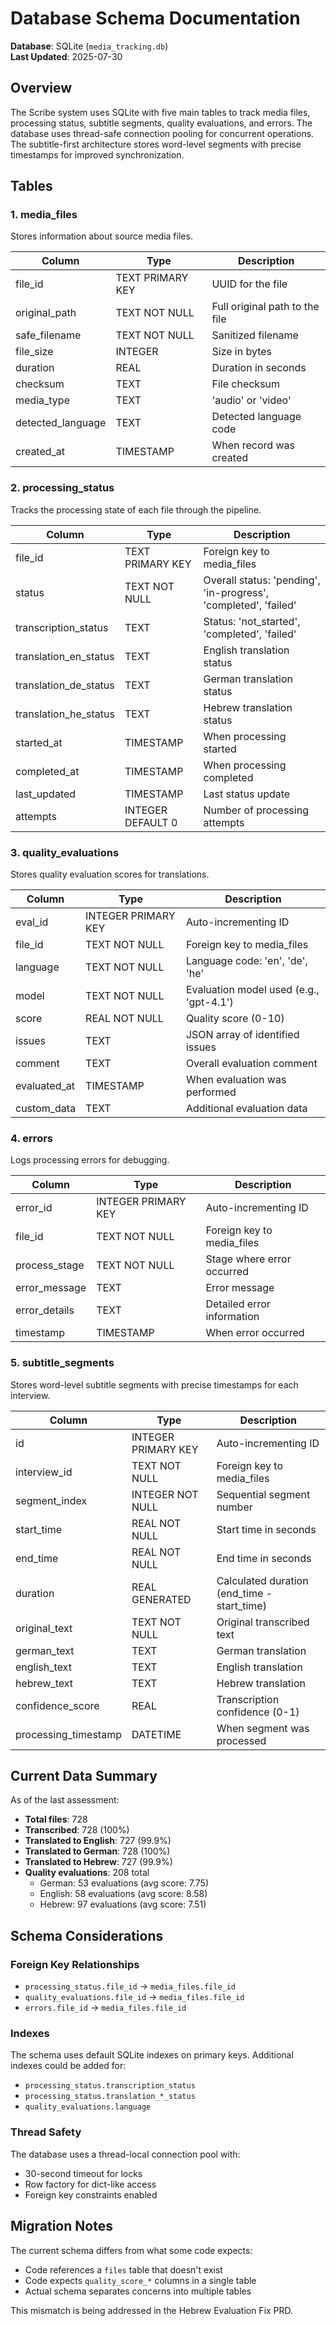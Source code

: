 # Database Schema Documentation

**Database**: SQLite (`media_tracking.db`)  
**Last Updated**: 2025-07-30

## Overview

The Scribe system uses SQLite with five main tables to track media files, processing status, subtitle segments, quality evaluations, and errors. The database uses thread-safe connection pooling for concurrent operations. The subtitle-first architecture stores word-level segments with precise timestamps for improved synchronization.

## Tables

### 1. media_files
Stores information about source media files.

| Column | Type | Description |
|--------|------|-------------|
| file_id | TEXT PRIMARY KEY | UUID for the file |
| original_path | TEXT NOT NULL | Full original path to the file |
| safe_filename | TEXT NOT NULL | Sanitized filename |
| file_size | INTEGER | Size in bytes |
| duration | REAL | Duration in seconds |
| checksum | TEXT | File checksum |
| media_type | TEXT | 'audio' or 'video' |
| detected_language | TEXT | Detected language code |
| created_at | TIMESTAMP | When record was created |

### 2. processing_status
Tracks the processing state of each file through the pipeline.

| Column | Type | Description |
|--------|------|-------------|
| file_id | TEXT PRIMARY KEY | Foreign key to media_files |
| status | TEXT NOT NULL | Overall status: 'pending', 'in-progress', 'completed', 'failed' |
| transcription_status | TEXT | Status: 'not_started', 'completed', 'failed' |
| translation_en_status | TEXT | English translation status |
| translation_de_status | TEXT | German translation status |
| translation_he_status | TEXT | Hebrew translation status |
| started_at | TIMESTAMP | When processing started |
| completed_at | TIMESTAMP | When processing completed |
| last_updated | TIMESTAMP | Last status update |
| attempts | INTEGER DEFAULT 0 | Number of processing attempts |

### 3. quality_evaluations
Stores quality evaluation scores for translations.

| Column | Type | Description |
|--------|------|-------------|
| eval_id | INTEGER PRIMARY KEY | Auto-incrementing ID |
| file_id | TEXT NOT NULL | Foreign key to media_files |
| language | TEXT NOT NULL | Language code: 'en', 'de', 'he' |
| model | TEXT NOT NULL | Evaluation model used (e.g., 'gpt-4.1') |
| score | REAL NOT NULL | Quality score (0-10) |
| issues | TEXT | JSON array of identified issues |
| comment | TEXT | Overall evaluation comment |
| evaluated_at | TIMESTAMP | When evaluation was performed |
| custom_data | TEXT | Additional evaluation data |

### 4. errors
Logs processing errors for debugging.

| Column | Type | Description |
|--------|------|-------------|
| error_id | INTEGER PRIMARY KEY | Auto-incrementing ID |
| file_id | TEXT NOT NULL | Foreign key to media_files |
| process_stage | TEXT NOT NULL | Stage where error occurred |
| error_message | TEXT | Error message |
| error_details | TEXT | Detailed error information |
| timestamp | TIMESTAMP | When error occurred |

### 5. subtitle_segments
Stores word-level subtitle segments with precise timestamps for each interview.

| Column | Type | Description |
|--------|------|-------------|
| id | INTEGER PRIMARY KEY | Auto-incrementing ID |
| interview_id | TEXT NOT NULL | Foreign key to media_files |
| segment_index | INTEGER NOT NULL | Sequential segment number |
| start_time | REAL NOT NULL | Start time in seconds |
| end_time | REAL NOT NULL | End time in seconds |
| duration | REAL GENERATED | Calculated duration (end_time - start_time) |
| original_text | TEXT NOT NULL | Original transcribed text |
| german_text | TEXT | German translation |
| english_text | TEXT | English translation |
| hebrew_text | TEXT | Hebrew translation |
| confidence_score | REAL | Transcription confidence (0-1) |
| processing_timestamp | DATETIME | When segment was processed |

## Current Data Summary

As of the last assessment:
- **Total files**: 728
- **Transcribed**: 728 (100%)
- **Translated to English**: 727 (99.9%)
- **Translated to German**: 728 (100%)
- **Translated to Hebrew**: 727 (99.9%)
- **Quality evaluations**: 208 total
  - German: 53 evaluations (avg score: 7.75)
  - English: 58 evaluations (avg score: 8.58)
  - Hebrew: 97 evaluations (avg score: 7.51)

## Schema Considerations

### Foreign Key Relationships
- `processing_status.file_id` → `media_files.file_id`
- `quality_evaluations.file_id` → `media_files.file_id`
- `errors.file_id` → `media_files.file_id`

### Indexes
The schema uses default SQLite indexes on primary keys. Additional indexes could be added for:
- `processing_status.transcription_status`
- `processing_status.translation_*_status`
- `quality_evaluations.language`

### Thread Safety
The database uses a thread-local connection pool with:
- 30-second timeout for locks
- Row factory for dict-like access
- Foreign key constraints enabled

## Migration Notes

The current schema differs from what some code expects:
- Code references a `files` table that doesn't exist
- Code expects `quality_score_*` columns in a single table
- Actual schema separates concerns into multiple tables

This mismatch is being addressed in the Hebrew Evaluation Fix PRD.